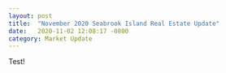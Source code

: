 ```yaml
---
layout: post
title:  "November 2020 Seabrook Island Real Estate Update"
date:   2020-11-02 12:08:17 -0800
category: Market Update
---
```

Test!